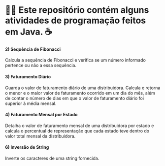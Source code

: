 # 👩‍💻 Este repositório contém alguns atividades de programação feitos em Java. ☕

#### 2) Sequência de Fibonacci
Calcula a sequência de Fibonacci e verifica se um número informado pertence ou não a essa sequência.

#### 3) Faturamento Diário
Guarda o valor de faturamento diário de uma distribuidora. 
Calcula e retorna o menor e o maior valor de faturamento ocorrido em um dia do mês, 
além de contar o número de dias em que o valor de faturamento diário foi superior à média mensal.

#### 4) Faturamento Mensal por Estado
Detalha o valor de faturamento mensal de uma distribuidora por estado e
calcula o percentual de representação que cada estado teve dentro do valor total mensal da distribuidora.

#### 6) Inversão de String
Inverte os caracteres de uma string fornecida.
